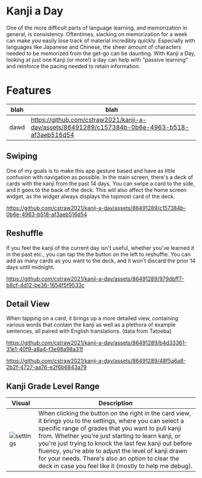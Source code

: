 # Kanji a Day
One of the more difficult parts of language learning, and memorization in general, is consistency. Oftentimes, slacking on memorization for a week can make you easily lose track of material incredibly quickly. Especially with languages like Japanese and Chinese, the sheer amount of characters needed to be memorized from the get-go can be daunting. With Kanji a Day, looking at just one Kanji (or more!) a day can help with "passive learning" and reinforce the pacing needed to retain information.

# Features
| blah | blah |
| --- | --- |
| dawd | https://github.com/cstraw2021/kanji-a-day/assets/86491289/c157384b-0b6e-4963-b518-af3aeb516d54 |
## Swiping
One of my goals is to make this app gesture based and have as little confusion with navigation as possible. In the main screen, there's a deck of cards with the kanji from the past 14 days. You can swipe a card to the side, and it goes to the back of the deck. This will also affect the home screen widget, as the widget always displays the topmost card of the deck. 

https://github.com/cstraw2021/kanji-a-day/assets/86491289/c157384b-0b6e-4963-b518-af3aeb516d54

## Reshuffle
If you feel the kanji of the current day isn't useful, whether you've learned it in the past etc., you can tap the the button on the left to reshuffle. You can add as many cards as you want to the deck, and it won't discard the prior 14 days until midnight.

https://github.com/cstraw2021/kanji-a-day/assets/86491289/979dbff7-b8cf-4d12-be36-1654f5f9533c

## Detail View
When tapping on a card, it brings up a more detailed view, containing various words that contain the kanji as well as a plethora of example sentences, all paired with English translations. (data from Tatoeba)

https://github.com/cstraw2021/kanji-a-day/assets/86491289/b4d33361-31e1-40f9-a8a4-f3e98a98a31f

https://github.com/cstraw2021/kanji-a-day/assets/86491289/48f5a6a8-2b2f-4727-aa76-e2f6b6843a79

## Kanji Grade Level Range

| Visual | Description |
| --- | --- |
| ![settings](https://github.com/cstraw2021/kanji-a-day/assets/86491289/e7417576-f3c1-44b7-80f4-7740b33234ae) | When clicking the button on the right in the card view, it brings you to the settings, where you can select a specific range of grades that you want to pull kanji from. Whether you're just starting to learn kanji, or you're just trying to knock the last few kanji out before fluency, you're able to adjust the level of kanji drawn for your needs. There's also an option to clear the deck in case you feel like it (mostly to help me debug). |
